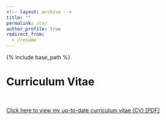 ```yaml
---
<!-- layout: archive -->
title: ""
permalink: /cv/
author_profile: true
redirect_from:
  - /resume
---
```


{% include base_path %}

# <i class="fa fa-fw fa-file "></i> Curriculum Vitae #

<br>

[Click here to view my up-to-date curriculum vitae (CV) [PDF]](http://zhengthomastang.github.io/files/ZhengTang_CV.pdf)